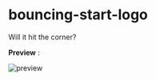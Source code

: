 # bouncing-start-logo

Will it hit the corner?

__Preview__ : 

![preview](https://i.imgur.com/sgYsqnc.gif)


